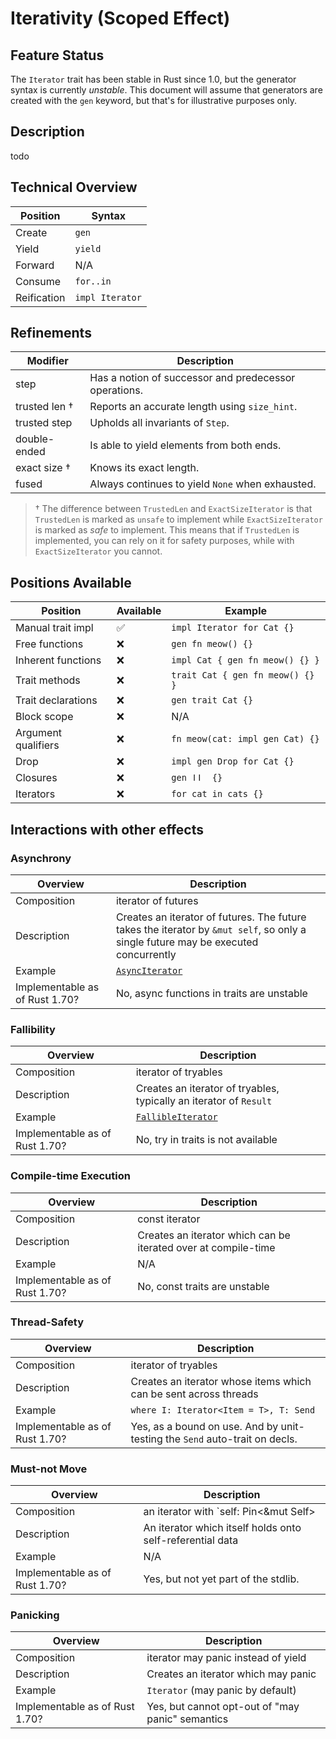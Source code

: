 # Iterativity (Scoped Effect)

## Feature Status

The `Iterator` trait has been stable in Rust since 1.0, but the generator syntax
is currently _unstable_. This document will assume that generators are created
with the `gen` keyword, but that's for illustrative purposes only.

## Description

todo

## Technical Overview

| Position    | Syntax          |
| ----------- | --------------- |
| Create      | `gen`           |
| Yield       | `yield`         |
| Forward     | N/A             |
| Consume     | `for..in`       |
| Reification | `impl Iterator` |

## Refinements

| Modifier      | Description                                           |
| ------------- | ----------------------------------------------------- |
| step          | Has a notion of successor and predecessor operations. |
| trusted len † | Reports an accurate length using `size_hint`.         |
| trusted step  | Upholds all invariants of `Step`.                     |
| double-ended  | Is able to yield elements from both ends.             |
| exact size †  | Knows its exact length.                               |
| fused         | Always continues to yield `None` when exhausted.      |

> † The difference between `TrustedLen` and `ExactSizeIterator` is that
>  `TrustedLen` is marked as `unsafe` to implement while `ExactSizeIterator` is
>  marked as _safe_ to implement. This means that if `TrustedLen` is implemented,
>  you can rely on it for safety purposes, while with `ExactSizeIterator` you
>  cannot.

## Positions Available

| Position            | Available | Example                          |
| ------------------- | --------- | -------------------------------- |
| Manual trait impl   | ✅        | `impl Iterator for Cat {}`       |
| Free functions      | ❌        | `gen fn meow() {}`               |
| Inherent functions  | ❌        | `impl Cat { gen fn meow() {} } ` |
| Trait methods       | ❌        | `trait Cat { gen fn meow() {} }` |
| Trait declarations  | ❌        | `gen trait Cat {}`               |
| Block scope         | ❌        | N/A                              |
| Argument qualifiers | ❌        | `fn meow(cat: impl gen Cat) {}`  |
| Drop                | ❌        | `impl gen Drop for Cat {}`       |
| Closures            | ❌        | `gen ǀǀ  {}`                     |
| Iterators           | ❌        | `for cat in cats {}`             |

## Interactions with other effects

### Asynchrony



| Overview                       | Description                                                                                                                        |
| ------------------------------ | ---------------------------------------------------------------------------------------------------------------------------------- |
| Composition                    | iterator of futures                                                                                                                |
| Description                    | Creates an iterator of futures. The future takes the iterator by `&mut self`, so only a single future may be executed concurrently |
| Example                        | [`AsyncIterator`][ai]                                                                                                              |
| Implementable as of Rust 1.70? | No, async functions in traits are unstable                                                                                         |

[ai]: https://docs.rs/async-iterator/latest/async_iterator/

### Fallibility

| Overview                       | Description                                                        |
| ------------------------------ | ------------------------------------------------------------------ |
| Composition                    | iterator of tryables                                               |
| Description                    | Creates an iterator of tryables, typically an iterator of `Result` |
| Example                        | [`FallibleIterator`][fi]                                           |
| Implementable as of Rust 1.70? | No, try in traits is not available                                 |

[fi]: https://docs.rs/fallible-iterator/latest/fallible_iterator/trait.FallibleIterator.html

### Compile-time Execution

| Overview                       | Description                                                    |
| ------------------------------ | -------------------------------------------------------------- |
| Composition                    | const iterator                                                 |
| Description                    | Creates an iterator which can be iterated over at compile-time |
| Example                        | N/A                                                            |
| Implementable as of Rust 1.70? | No, const traits are unstable                                  |

### Thread-Safety

| Overview                       | Description                                                                 |
| ------------------------------ | --------------------------------------------------------------------------- |
| Composition                    | iterator of tryables                                                        |
| Description                    | Creates an iterator whose items which can be sent across threads            |
| Example                        | `where I: Iterator<Item = T>, T: Send`                                      |
| Implementable as of Rust 1.70? | Yes, as a bound on use. And by unit-testing the `Send` auto-trait on decls. |

### Must-not Move
| Overview                       | Description                                               |
| ------------------------------ | --------------------------------------------------------- |
| Composition                    | an iterator with `self: Pin<&mut Self>                    |
| Description                    | An iterator which itself holds onto self-referential data |
| Example                        | N/A                                                       |
| Implementable as of Rust 1.70? | Yes, but not yet part of the stdlib.                      |

### Panicking

| Overview                       | Description                                      |
| ------------------------------ | ------------------------------------------------ |
| Composition                    | iterator may panic instead of yield              |
| Description                    | Creates an iterator which may panic              |
| Example                        | `Iterator` (may panic by default)                |
| Implementable as of Rust 1.70? | Yes, but cannot opt-out of "may panic" semantics |
